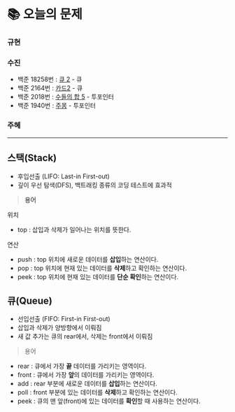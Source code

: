  # 📚 오늘의 문제
### 규현

### 수진
- 백준 18258번 : [큐 2](https://www.acmicpc.net/problem/18258) - 큐
- 백준 2164번 : [카드2](https://www.acmicpc.net/problem/2164) - 큐
- 백준 2018번 : [수들의 합 5](https://www.acmicpc.net/problem/2018) - 투포인터
- 백준 1940번 : [주몽](https://www.acmicpc.net/problem/1940) - 투포인터
### 주혜


<hr>

## 스택(Stack)

- 후입선출 (LIFO: Last-in First-out)
- 깊이 우선 탐색(DFS), 백트래킹 종류의 코딩 테스트에 효과적

> **용어**
> 

위치

- top : 삽입과 삭제가 일어나는 위치를 뜻한다.

연산

- push : top 위치에 새로운 데이터를 **삽입**하는 연산이다.
- pop : top 위치에 현재 있는 데이터를 **삭제**하고 확인하는 연산이다.
- peek : top 위치에 현재 있는 데이터를 **단순 확인**하는 연산이다.


## 큐(Queue)

- 선입선출 (FIFO: First-in First-out)
- 삽입과 삭제가 양방향에서 이뤄짐
- 새 값 추가는 큐의 rear에서, 삭제는 front에서 이뤄짐

> 용어
> 
- rear : 큐에서 가장 **끝** 데이터를 가리키는 영역이다.
- front : 큐에서 가장 **앞**의 데이터를 가리키는 영역이다.
- add : rear 부분에 새로운 데이터를 **삽입**하는 연산이다.
- poll : front 부분에 있는 데이터를 **삭제**하고 확인하는 연산이다.
- peek : 큐의 맨 앞(front)에 있는 데이터를 **확인**할 때 사용하는 연산이다.
